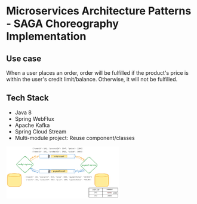 # Microservices Architecture Patterns - SAGA Choreography Implementation

## Use case
When a user places an order, order will be fulfilled if the product's price is within the user's credit limit/balance. Otherwise, it will not be fulfilled. 

## Tech Stack
- Java 8
- Spring WebFlux
- Apache Kafka
- Spring Cloud Stream
- Multi-module project: Reuse component/classes

<img src="assets/saga pattern.png" alt="saga pattern diagram" style="width: 60%;">
